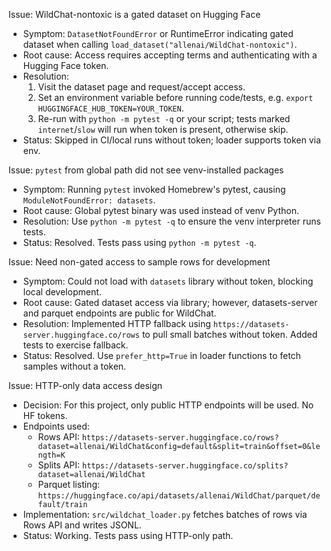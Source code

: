 Issue: WildChat-nontoxic is a gated dataset on Hugging Face

- Symptom: `DatasetNotFoundError` or RuntimeError indicating gated dataset when calling `load_dataset("allenai/WildChat-nontoxic")`.
- Root cause: Access requires accepting terms and authenticating with a Hugging Face token.
- Resolution:
  1. Visit the dataset page and request/accept access.
  2. Set an environment variable before running code/tests, e.g. `export HUGGINGFACE_HUB_TOKEN=YOUR_TOKEN`.
  3. Re-run with `python -m pytest -q` or your script; tests marked `internet`/`slow` will run when token is present, otherwise skip.
- Status: Skipped in CI/local runs without token; loader supports token via env.

Issue: `pytest` from global path did not see venv-installed packages

- Symptom: Running `pytest` invoked Homebrew's pytest, causing `ModuleNotFoundError: datasets`.
- Root cause: Global pytest binary was used instead of venv Python.
- Resolution: Use `python -m pytest -q` to ensure the venv interpreter runs tests.
- Status: Resolved. Tests pass using `python -m pytest -q`.

Issue: Need non-gated access to sample rows for development

- Symptom: Could not load with `datasets` library without token, blocking local development.
- Root cause: Gated dataset access via library; however, datasets-server and parquet endpoints are public for WildChat.
- Resolution: Implemented HTTP fallback using `https://datasets-server.huggingface.co/rows` to pull small batches without token. Added tests to exercise fallback.
- Status: Resolved. Use `prefer_http=True` in loader functions to fetch samples without a token.

Issue: HTTP-only data access design

- Decision: For this project, only public HTTP endpoints will be used. No HF tokens.
- Endpoints used:
  - Rows API: `https://datasets-server.huggingface.co/rows?dataset=allenai/WildChat&config=default&split=train&offset=0&length=K`
  - Splits API: `https://datasets-server.huggingface.co/splits?dataset=allenai/WildChat`
  - Parquet listing: `https://huggingface.co/api/datasets/allenai/WildChat/parquet/default/train`
- Implementation: `src/wildchat_loader.py` fetches batches of rows via Rows API and writes JSONL.
- Status: Working. Tests pass using HTTP-only path.
